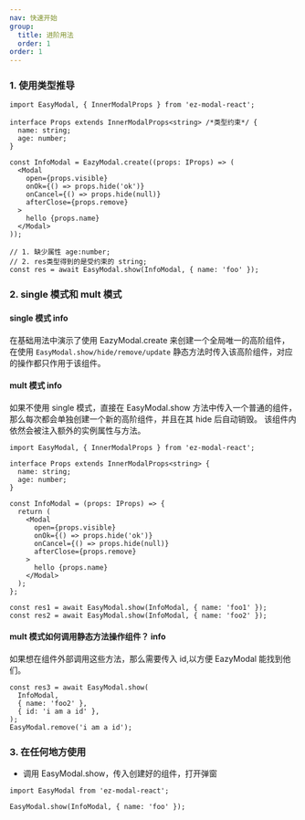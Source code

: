 ```yaml
---
nav: 快速开始
group:
  title: 进阶用法
  order: 1
order: 1
---
```


### 1. 使用类型推导

```tsx {3,11,18,19} | pure
import EasyModal, { InnerModalProps } from 'ez-modal-react';

interface Props extends InnerModalProps<string> /*类型约束*/ {
  name: string;
  age: number;
}

const InfoModal = EazyModal.create((props: IProps) => (
  <Modal
    open={props.visible}
    onOk={() => props.hide('ok')}
    onCancel={() => props.hide(null)}
    afterClose={props.remove}
  >
    hello {props.name}
  </Modal>
));

// 1. 缺少属性 age:number;
// 2. res类型得到的是受约束的 string;
const res = await EasyModal.show(InfoModal, { name: 'foo' });
```

### 2. single 模式和 mult 模式

#### single 模式 <Badge>info</Badge>

在基础用法中演示了使用 EazyModal.create 来创建一个全局唯一的高阶组件，在使用 `EasyModal.show/hide/remove/update` 静态方法时传入该高阶组件，对应的操作都只作用于该组件。

#### mult 模式 <Badge>info</Badge>

如果不使用 single 模式，直接在 EasyModal.show 方法中传入一个普通的组件，那么每次都会单独创建一个新的高阶组件，并且在其 hide 后自动销毁。
该组件内依然会被注入额外的实例属性与方法。

```tsx {8} | pure
import EasyModal, { InnerModalProps } from 'ez-modal-react';

interface Props extends InnerModalProps<string> {
  name: string;
  age: number;
}

const InfoModal = (props: IProps) => {
  return (
    <Modal
      open={props.visible}
      onOk={() => props.hide('ok')}
      onCancel={() => props.hide(null)}
      afterClose={props.remove}
    >
      hello {props.name}
    </Modal>
  );
};

const res1 = await EasyModal.show(InfoModal, { name: 'foo1' });
const res2 = await EasyModal.show(InfoModal, { name: 'foo2' });
```

#### mult 模式如何调用静态方法操作组件？ <Badge>info</Badge>

如果想在组件外部调用这些方法，那么需要传入 id,以方便 EazyModal 能找到他们。

```tsx | pure
const res3 = await EasyModal.show(
  InfoModal,
  { name: 'foo2' },
  { id: 'i am a id' },
);
EasyModal.remove('i am a id');
```

### 3. 在任何地方使用

- 调用 EasyModal.show，传入创建好的组件，打开弹窗

```tsx | pure
import EasyModal from 'ez-modal-react';

EasyModal.show(InfoModal, { name: 'foo' });
```
